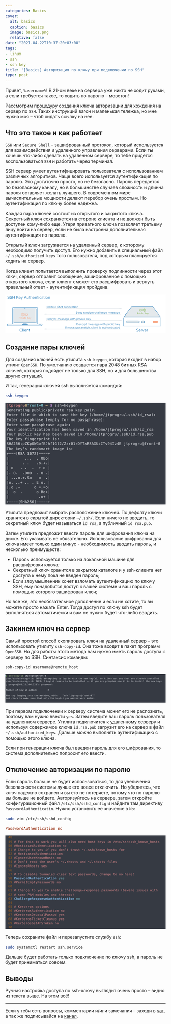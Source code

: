 ```yaml
---
categories: Basics
cover:
  alt: basics
  caption: basics
  image: basics.png
  relative: false
date: "2021-04-22T10:37:20+03:00"
tags:
- linux
- ssh
- ssh key
title: '[Basics] Авторизация по ключу при подключении по SSH'
type: post
---
```


Привет, `%username%`! В 21-ом веке на сервера уже никто не ходит руками, а если требуется такое, то ходить по паролю – моветон!

Рассмотрим процедуру создания ключа авторизации для хождения на сервер по `SSH`. Таких инструкций вагон и маленькая тележка, но мне нужна моя – чтоб кидать ссылку на нее.

## Что это такое и как работает

`SSH` или `Secure Shell` – зашифрованный протокол, который используется для взаимодействия и удаленного управления серверами. Если ты хочешь что-либо сделать на удаленном сервере, то тебе придется воспользоваться `SSH` и работать через терминал.

SSH сервер умеет аутентифицировать пользователя с использованием различных алгоритмов. Чаще всего используется аутентификация по паролю. Это достаточно просто, но не безопасно. Пароль передается по безопасному каналу, но в большинстве случаев сложность и длинна пароля оставляет желать лучшего. В современном мире вычислительные мощности делают перебор очень простым. Но аутентификация по ключу более надежна.

Каждая пара ключей состоит из открытого и закрытого ключа. Секретный ключ сохраняется на стороне клиента и не должен быть доступен кому-либо еще. Утеря приватного ключа позволяет третьему лицу войти на сервер, если не была настроена дополнительная аутентификация по паролю.

Открытый ключ загружается на удаленный сервер, к которому необходимо получить доступ. Его нужно добавить в специальный файл `~/.ssh/authorized_keys` того пользователя, под которым планируется ходить на сервер.

Когда клиент попытается выполнить проверку подлинности через этот ключ, сервер отправит сообщение, зашифрованное с помощью открытого ключа, если клиент сможет его расшифровать и вернуть правильный ответ - аутентификация пройдена.

![SSH key auth flow](ssh-key-auth-flow.png)

## Создание пары ключей

Для создания ключей есть утилита `ssh-keygen`, которая входит в набор утилит `OpenSSH`. По умолчанию создается пара 2048 битных RSA ключей, которая подойдет не только для SSH, но и для большинства других ситуаций.

И так, генерация ключей ssh выполняется командой:

```bash
ssh-keygen
```

![SSH key gen](ssh-keygen.png)

Утилита предложит выбрать расположение ключей. По дефолту ключи хранятся в скрытой директории `~/.ssh/`. Если ничего не вводить, то секретный ключ будет называться `id_rsa`, а публичный `id_rsa.pub`.

Затем утилита предложит ввести пароль для шифрования ключа на диске. Его  указывать не обязательно. Использование шифрования для ключа имеет только один минус - необходимость вводить пароль, и несколько преимуществ:

- Пароль используется только на локальной машине для расшифровки ключа;
- Секретный ключ хранится в закрытом каталоге и у ssh-клиента нет доступа к нему пока не введен пароль;
- Если злоумышленник хочет взломать аутентификацию по ключу SSH, ему понадобится доступ к вашей системе и ваш пароль с помощью которого зашифрован ключ;

Но все же, это необязательное дополнение и если не хотите, то вы можете просто нажать Enter. Тогда доступ по ключу ssh будет выполняться автоматически и вам не нужно будет что-либо вводить.

## Закинем ключ на сервер

Самый простой способ скопировать ключ на удаленный сервер – это использовать утилиту `ssh-copy-id`. Она тоже входит в пакет программ `OpenSSH`. Но для работы этого метода вам нужно иметь пароль доступа к серверу по SSH. Синтаксис команды:

```bash
ssh-copy-id username@remote_host
```

![SSH Copy ID](ssh-copy-id.png)

При первом подключении к серверу система может его не распознать, поэтому вам нужно ввести `yes`. Затем введите ваш пароль пользователя на удаленном сервере. Утилита подключится к удаленному серверу и используя содержимое ключа `id.rsa.pub` загрузит его на сервер в файл `~/.ssh/authorized_keys`. Дальше можно выполнять аутентификацию с помощью этого ключа.

Если при генерации ключа был введен пароль для его шифрования, то система дополнительно попросит его ввести.

## Отключение авторизации по паролю

Если пароль больше не будет использоваться, то для увеличения безопасности системы лучше его вовсе отключить. Но убедитесь, что ключ надежно сохранен и вы его не потеряете, потому что по паролю вы больше не войдете. Авторизуйтесь на сервере, затем откройте конфигурационный файл `/etc/ssh/sshd_config` и найдите там директиву `PasswordAuthenticatin`. Нужно установить ее значение в `No`:

```bash
sudo vim /etc/ssh/sshd_config
```

```ini
PasswordAuthentication no
```

![SSH password auth](ssh-password-auth.png)

Теперь сохраните файл и перезапустите службу `ssh`:

```bash
sudo systemctl restart ssh.service
```

Дальше будет работать только подключение по ключу ssh, а пароль не будет приниматься совсем.

## Выводы

Ручная настройка доступа по ssh-ключу выглядит очень просто – видно из текста выше. На этом всё!

---
Если у тебя есть вопросы, комментарии и/или замечания – заходи в [чат](https://ttttt.me/jtprogru_chat), а так же подписывайся на [канал](https://ttttt.me/jtprogru_channel).
